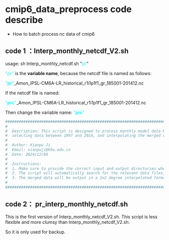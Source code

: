 # cmip6_data_preprocess code describe

- How to batch process nc data of cmip6


## code 1 ：Interp_monthly_netcdf_V2.sh

usage: sh Interp_monthly_netcdf.sh "<font color='cyan'>pr</font>"

<font color='cyan'>"pr"</font> is the **variable name**, because the netcdf file is named as follows:

<font color='cyan'>"**pr**"</font>_Amon_IPSL-CM6A-LR_historical_r1i1p1f1_gr_185001-201412.nc

If the netcdf file is named:

<font color='cyan'>"**prc**"</font>_Amon_IPSL-CM6A-LR_historical_r1i1p1f1_gr_185001-201412.nc

Then change the variable name: <font color='cyan'>"**prc**"</font>


```bash
#########################################################################################################################
#                                                                                                                       #
#  Description: This script is designed to process monthly model data by merging multiple files of the same model,      #
#  selecting data between 1997 and 2014, and interpolating the merged data to a 2x2 degree grid.                        #
#                                                                                                                       #
#  Author: Xianpu Ji                                                                                                    #
#  Email: xianpuji@hhu.edu.cn                                                                                           #
#  Date: 2024/12/04                                                                                                     #
#                                                                                                                       #
#  Instructions:                                                                                                        #
#  1. Make sure to provide the correct input and output directories when running this script.                           #
#  2. The script will automatically search for the relevant data files, merge them, and apply the necessary filters.    #
#  3. The merged data will be output in a 2x2 degree interpolated format.                                               #
#                                                                                                                       #
#########################################################################################################################
```

## code 2： pr_interp_monthly_netcdf.sh

This is the first version of Interp_monthly_netcdf_V2.sh. This script is less flexible and more clumsy than Interp_monthly_netcdf_V2.sh.

So it is only used for backup.
